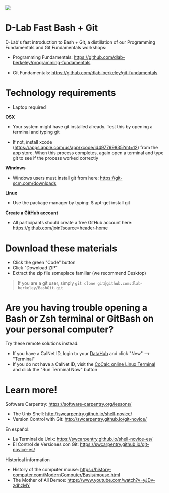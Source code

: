 ![](/octobash.png)

# D-Lab Fast Bash + Git

D-Lab's fast introduction to Bash + Git, a distillation of our Programming Fundamentals and Git Fundamentals workshops: 

- Programming Fundamentals: https://github.com/dlab-berkeley/programming-fundamentals

- Git Fundamentals: https://github.com/dlab-berkeley/git-fundamentals

# Technology requirements

- Laptop required

**OSX**
- Your system might have git installed already. Test this by opening a terminal and typing git

- If not, install xcode (https://apps.apple.com/us/app/xcode/id497799835?mt=12) from the app store. When this process completes, again open a terminal and type git to see if the process worked correctly

**Windows**
- Windows users must install git from here: https://git-scm.com/downloads

**Linux**
- Use the package manager by typing: $ apt-get install git

**Create a GitHub account**
- All participants should create a free GitHub account here: https://github.com/join?source=header-home

# Download these materials

- Click the green "Code" button
- Click "Download ZIP"
- Extract the zip file someplace familiar (we recommend Desktop)

> If you are a git user, simply `git clone git@github.com:dlab-berkeley/BashGit.git`

# Are you having trouble opening a Bash or Zsh terminal or GitBash on your personal computer? 

Try these remote solutions instead:

- If you have a CalNet ID, login to your [DataHub](https://datahub.berkeley.edu) and click "New" --> "Terminal"
- If you do not have a CalNet ID, visit the [CoCalc online Linux Terminal](https://cocalc.com/doc/terminal.html) and click the "Run Terminal Now" button

# Learn more!

Software Carpentry: https://software-carpentry.org/lessons/
- The Unix Shell: http://swcarpentry.github.io/shell-novice/
- Version Control with Git: http://swcarpentry.github.io/git-novice/

En español: 
- La Terminal de Unix: https://swcarpentry.github.io/shell-novice-es/
- El Control de Versiones con Git: https://swcarpentry.github.io/git-novice-es/

Historical information
- History of the computer mouse: https://history-computer.com/ModernComputer/Basis/mouse.html
- The Mother of All Demos: https://www.youtube.com/watch?v=yJDv-zdhzMY
